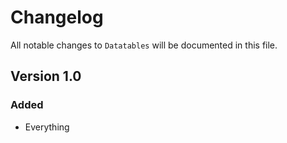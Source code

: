 # Changelog

All notable changes to `Datatables` will be documented in this file.

## Version 1.0

### Added
- Everything
